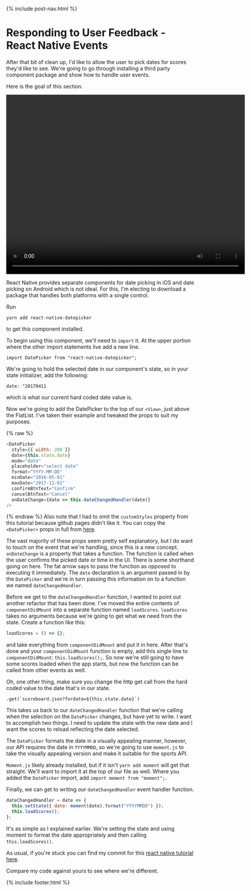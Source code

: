 {% include post-nav.html %}

# Responding to User Feedback - React Native Events

After that bit of clean up, I'd like to allow the user to pick dates for scores they'd like to see. We're going to go through installing a third party component package and show how to handle user events.

Here is the goal of this section.

<video width="640" height="480" controls>
  <source src="{{ site.videourl }}/react-native-date-picker.mp4" type="video/mp4">
Your browser does not support the video tag.
</video>

React Native provides separate components for date picking in iOS and date picking on Android which is not ideal. For this, I'm electing to download a package that handles both platforms with a single control.

Run

`yarn add react-native-datepicker`

to get this component installed.

To begin using this component, we'll need to `import` it. At the upper portion where the other import statements live add a new line.

`import DatePicker from "react-native-datepicker";`

We're going to hold the selected date in our component's state, so in your state initializer, add the following:

`date: "20170411`

which is what our current hard coded date value is.

Now we're going to add the DatePicker to the top of our `<View>`, just above the FlatList. I've taken their example and tweaked the props to suit my purposes.

{% raw %}

```javascript
<DatePicker
  style={{ width: 200 }}
  date={this.state.date}
  mode="date"
  placeholder="select date"
  format="YYYY-MM-DD"
  minDate="2016-05-01"
  maxDate="2017-11-01"
  confirmBtnText="Confirm"
  cancelBtnText="Cancel"
  onDateChange={date => this.dateChangedHandler(date)}
/>
```

{% endraw %}
Also note that I had to omit the `customStyles` property from this tutorial because github pages didn't like it. You can copy the `<DatePicker>` props in full from <a href="https://github.com/bbuchanan/react-native-sports-app/blob/5779968579d84006d6fb48148c1e0e076c1528a3/App.js" target="_blank">here</a>.

The vast majority of these props seem pretty self explanatory, but I do want to touch on the event that we're handling, since this is a new concept. `onDateChange` is a property that takes a function. The function is called when the user confirms the picked date or time in the UI. There is some shorthand going on here. The fat arrow says to pass the function as opposed to executing it immediately. The `date` declaration is an argument passed in by the `DatePicker` and we're in turn passing this information on to a function we named `dateChangedHandler`.

Before we get to the `dateChangedHandler` function, I wanted to point out another refactor that has been done. I've moved the entire contents of `componentDidMount` into a separate function named `loadScores`. `loadScores` takes no arguments because we're going to get what we need from the state. Create a function like this:

```javascript
loadScores = () => {};
```

and take everything from `componentDidMount` and put it in here. After that's done and your `componentDidMount` function is empty, add this single line to `componentDidMount`: `this.loadScores();`. So now we're still going to have some scores loaded when the app starts, but now the function can be called from other events as well.

Oh, one other thing, make sure you change the http get call from the hard coded value to the date that's in our state.

`` .get(`scoreboard.json?fordate=${this.state.date}`) ``

This takes us back to our `dateChangedHandler` function that we're calling when the selection on the `DatePicker` changes, but have yet to write. I want to accomplish two things. I need to update the state with the new date and I want the scores to reload reflecting the date selected.

The `DatePicker` formats the date in a visually appealing manner, however, our API requires the date in `YYYYMMDD`, so we're going to use `moment.js` to take the visually appealing version and make it suitable for the sports API.

`Moment.js` likely already installed, but if it isn't `yarn add moment` will get that straight. We'll want to import it at the top of our file as well. Where you added the `DatePicker` import, add `import moment from "moment";`.

Finally, we can get to writing our `dateChangedHandler` event handler function.

```javascript
dateChangedHandler = date => {
  this.setState({ date: moment(date).format("YYYYMMDD") });
  this.loadScores();
};
```

It's as simple as I explained earlier. We're setting the state and using moment to format the date appropriately and then calling `this.loadScores()`.

As usual, if you're stuck you can find my commit for this <a href="https://github.com/bbuchanan/react-native-sports-app/blob/5779968579d84006d6fb48148c1e0e076c1528a3/App.js" target="_blank">react native tutorial
here</a>.

Compare my code against yours to see where we're different.

{% include footer.html %}
